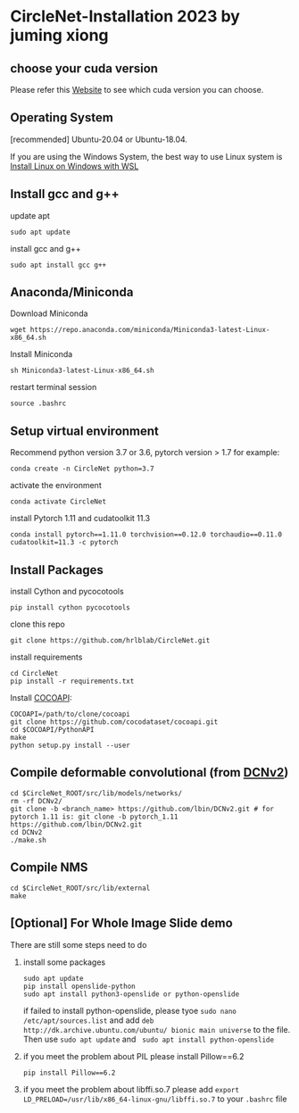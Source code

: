 # CircleNet-Installation 2023 by juming xiong

## choose your cuda version
Please refer this [Website](https://arnon.dk/matching-sm-architectures-arch-and-gencode-for-various-nvidia-cards/) to see which cuda version you can choose.

## Operating System
[recommended] Ubuntu-20.04 or Ubuntu-18.04.

If you are using the Windows System, the best way to use Linux system is [Install Linux on Windows with WSL](https://learn.microsoft.com/en-us/windows/wsl/install)

## Install gcc and g++
update apt 
~~~
sudo apt update
~~~
install gcc and g++
~~~
sudo apt install gcc g++
~~~

## Anaconda/Miniconda 
Download Miniconda
~~~
wget https://repo.anaconda.com/miniconda/Miniconda3-latest-Linux-x86_64.sh
~~~
Install Miniconda
~~~
sh Miniconda3-latest-Linux-x86_64.sh
~~~
restart terminal session
~~~
source .bashrc
~~~

## Setup virtual environment
Recommend python version 3.7 or 3.6,  pytorch version > 1.7
for example:
~~~
conda create -n CircleNet python=3.7
~~~
activate the environment
~~~
conda activate CircleNet
~~~
install Pytorch 1.11 and cudatoolkit 11.3
~~~
conda install pytorch==1.11.0 torchvision==0.12.0 torchaudio==0.11.0 cudatoolkit=11.3 -c pytorch
~~~

## Install Packages
install Cython and pycocotools
~~~
pip install cython pycocotools
~~~
clone this repo
~~~
git clone https://github.com/hrlblab/CircleNet.git
~~~
install requirements
~~~
cd CircleNet
pip install -r requirements.txt
~~~
Install [COCOAPI](https://github.com/cocodataset/cocoapi):
~~~
COCOAPI=/path/to/clone/cocoapi
git clone https://github.com/cocodataset/cocoapi.git 
cd $COCOAPI/PythonAPI
make
python setup.py install --user
~~~

## Compile deformable convolutional (from [DCNv2](https://github.com/lbin/DCNv2/tree/pytorch_1.11))
~~~
cd $CircleNet_ROOT/src/lib/models/networks/
rm -rf DCNv2/
git clone -b <branch_name> https://github.com/lbin/DCNv2.git # for pytorch 1.11 is: git clone -b pytorch_1.11 https://github.com/lbin/DCNv2.git
cd DCNv2
./make.sh
~~~

## Compile NMS
~~~
cd $CircleNet_ROOT/src/lib/external
make
~~~

## [Optional] For Whole Image Slide demo
There are still some steps need to do
1. install some packages
   ~~~
   sudo apt update
   pip install openslide-python
   sudo apt install python3-openslide or python-openslide
   ~~~
   if failed to install python-openslide, please tyoe ```sudo nano /etc/apt/sources.list``` and add ```deb http://dk.archive.ubuntu.com/ubuntu/ bionic main universe``` to the file. Then use ```sudo apt update``` and ``` sudo apt install python-openslide```

2. if you meet the problem about PIL
   please install Pillow==6.2
   ~~~
   pip install Pillow==6.2
   ~~~

3. if you meet the problem about libffi.so.7
   please add ```export LD_PRELOAD=/usr/lib/x86_64-linux-gnu/libffi.so.7``` to your ```.bashrc``` file



